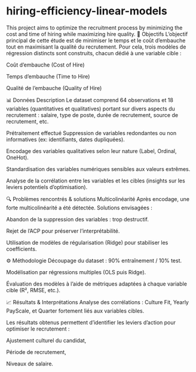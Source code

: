 # hiring-efficiency-linear-models
This project aims to optimize the recruitment process by minimizing the cost and time of hiring while maximizing hire quality.
🧠 Objectifs
L’objectif principal de cette étude est de minimiser le temps et le coût d’embauche tout en maximisant la qualité du recrutement.
Pour cela, trois modèles de régression distincts sont construits, chacun dédié à une variable cible :

Coût d’embauche (Cost of Hire)

Temps d’embauche (Time to Hire)

Qualité de l’embauche (Quality of Hire)

📊 Données
Description
Le dataset comprend 64 observations et 18 variables (quantitatives et qualitatives) portant sur divers aspects du recrutement : salaire, type de poste, durée de recrutement, source de recrutement, etc.

Prétraitement effectué
Suppression de variables redondantes ou non informatives (ex: identifiants, dates dupliquées).

Encodage des variables qualitatives selon leur nature (Label, Ordinal, OneHot).

Standardisation des variables numériques sensibles aux valeurs extrêmes.

Analyse de la corrélation entre les variables et les cibles (insights sur les leviers potentiels d’optimisation).

🔍 Problèmes rencontrés & solutions
Multicolinéarité
Après encodage, une forte multicolinéarité a été détectée.
Solutions envisagées :

Abandon de la suppression des variables : trop destructif.

Rejet de l’ACP pour préserver l’interprétabilité.

Utilisation de modèles de régularisation (Ridge) pour stabiliser les coefficients.

⚙️ Méthodologie
Découpage du dataset : 90% entraînement / 10% test.

Modélisation par régressions multiples (OLS puis Ridge).

Évaluation des modèles à l’aide de métriques adaptées à chaque variable cible (R², RMSE, etc.).

📈 Résultats & Interprétations
Analyse des corrélations : Culture Fit, Yearly PayScale, et Quarter fortement liés aux variables cibles.

Les résultats obtenus permettent d’identifier les leviers d’action pour optimiser le recrutement :

Ajustement culturel du candidat,

Période de recrutement,

Niveaux de salaire.
